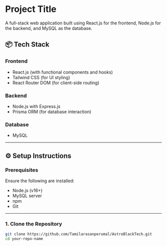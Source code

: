 
# Project Title

A full-stack web application built using React.js for the frontend, Node.js for the backend, and MySQL as the database.

## 📦 Tech Stack

### Frontend
- React.js (with functional components and hooks)
- Tailwind CSS (for UI styling)
- React Router DOM (for client-side routing)


### Backend
- Node.js with Express.js
- Prisma ORM (for database interaction)

### Database
- MySQL

---

## ⚙️ Setup Instructions

### Prerequisites

Ensure the following are installed:
- Node.js (v16+)
- MySQL server
- npm 
- Git

---

### 1. Clone the Repository

```bash
git clone https://github.com/Tamilarasanperumal/AstroBlackTech.git
cd your-repo-name
